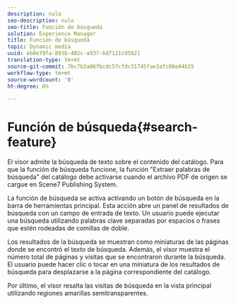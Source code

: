 ```yaml
---
description: nulo
seo-description: nulo
seo-title: Función de búsqueda
solution: Experience Manager
title: Función de búsqueda
topic: Dynamic media
uuid: eb8e79fa-893b-402c-a937-6d7121c95821
translation-type: tm+mt
source-git-commit: 7bc7b3a86fbcdc57cfdc31745fae3afc06e44b15
workflow-type: tm+mt
source-wordcount: '0'
ht-degree: 0%

---
```



# Función de búsqueda{#search-feature}

El visor admite la búsqueda de texto sobre el contenido del catálogo. Para que la función de búsqueda funcione, la función &quot;Extraer palabras de búsqueda&quot; del catálogo debe activarse cuando el archivo PDF de origen se cargue en Scene7 Publishing System.

La función de búsqueda se activa activando un botón de búsqueda en la barra de herramientas principal. Esta acción abre un panel de resultados de búsqueda con un campo de entrada de texto. Un usuario puede ejecutar una búsqueda utilizando palabras clave separadas por espacios o frases que estén rodeadas de comillas de doble.

Los resultados de la búsqueda se muestran como miniaturas de las páginas donde se encontró el texto de búsqueda. Además, el visor muestra el número total de páginas y visitas que se encontraron durante la búsqueda. El usuario puede hacer clic o tocar en una miniatura de los resultados de búsqueda para desplazarse a la página correspondiente del catálogo.

Por último, el visor resalta las visitas de búsqueda en la vista principal utilizando regiones amarillas semitransparentes.
